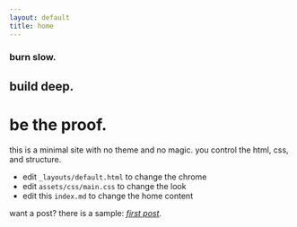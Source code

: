 ```yaml
---
layout: default
title: home
---
```


### burn slow.
## build deep.
# be the proof.

this is a minimal site with no theme and no magic. you control the html, css, and structure.

- edit `_layouts/default.html` to change the chrome
- edit `assets/css/main.css` to change the look
- edit this `index.md` to change the home content

want a post? there is a sample: [_first post_](/blog/first-post/).
